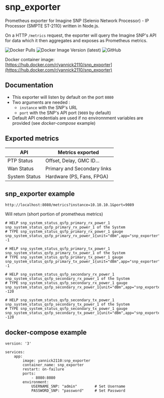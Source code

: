 # snp_exporter
Prometheus exporter for Imagine SNP (Selenio Network Processor) - IP Processor (SMPTE ST-2110) written in Node.js.

On a HTTP `/metrics` request, the exporter will query the Imagine SNP's API for data which it then aggregates and exposes as Prometheus metrics. 


![Docker Pulls](https://img.shields.io/docker/pulls/yannick2110/snp_exporter?logo=Docker)
![Docker Image Version (latest)](https://img.shields.io/docker/v/yannick2110/snp_exporter?label=latest%20docker%20image&logo=Docker)
![GitHub](https://img.shields.io/github/license/yannickOlivier/snp_exporter)

Docker container image: [https://hub.docker.com/r/yannick2110/snp_exporter](https://hub.docker.com/r/yannick2110/snp_exporter)

## Documentation 

- This exporter will listen by default on the port `8080`
- Two arguments are needed :
  - `instance` with the SNP's URL
  - `port` with the SNP's API port (`9089` by default)
- Default API credentials are used if no environnment variables are provided (see *docker-compose* example)

## Exported metrics

| API            |  Metrics exported            |
|----------------|------------------------------|
| PTP Status     | Offset, Delay, GMC ID...     |
| Wan Status     | Primary and Secondary links  |
| System Status  | Hardware (PS, Fans, FPGA)    |

## snp_exporter example 

`http://localhost:8080/metrics?instance=10.10.10.1&port=9089`

Will return (short portion of prometheus metrics)

````
# HELP snp_system_status_qsfp_primary_rx_power_1 snp_system_status_qsfp_primary_rx_power_1 of the System
# TYPE snp_system_status_qsfp_primary_rx_power_1 gauge
snp_system_status_qsfp_primary_rx_power_1{unit="dBm",app="snp_exporter"} -1

# HELP snp_system_status_qsfp_primary_tx_power_1 snp_system_status_qsfp_primary_tx_power_1 of the System
# TYPE snp_system_status_qsfp_primary_tx_power_1 gauge
snp_system_status_qsfp_primary_tx_power_1{unit="dBm",app="snp_exporter"} -1

# HELP snp_system_status_qsfp_secondary_rx_power_1 snp_system_status_qsfp_secondary_rx_power_1 of the System
# TYPE snp_system_status_qsfp_secondary_rx_power_1 gauge
snp_system_status_qsfp_secondary_rx_power_1{unit="dBm",app="snp_exporter"} -120

# HELP snp_system_status_qsfp_secondary_tx_power_1 snp_system_status_qsfp_secondary_tx_power_1 of the System
# TYPE snp_system_status_qsfp_secondary_tx_power_1 gauge
snp_system_status_qsfp_secondary_tx_power_1{unit="dBm",app="snp_exporter"} -120
````

## docker-compose example 

````
version: '3'

services:
    app:
        image: yannick2110:snp_exporter
        container_name: snp_exporter
        restart: on-failure
        ports:
            - 8080:8080
        environment:
            USERNAME_SNP: "admin"        # Set Username
            PASSWORD_SNP: "password"     # Set Password
````